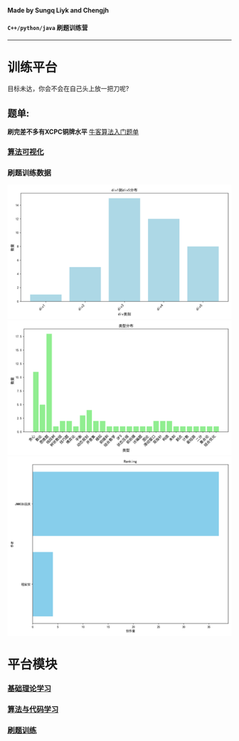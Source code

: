 **Made by Sungq Liyk and Chengjh**

#### `C++/python/java` 刷题训练营
---
# **训练平台**
目标未达，你会不会在自己头上放一把刀呢?
## 题单:
**刷完差不多有XCPC铜牌水平**
[牛客算法入门题单](https://ac.nowcoder.com/discuss/817596)
### [算法可视化](https://www.cs.usfca.edu/~galles/visualization/Algorithms.html)

### 刷题训练数据

![alt text](算法/周赛补题/数据收集脚本/img/div_distribution.png)
![alt text](算法/周赛补题/数据收集脚本/img/type_distribution.png)
![alt text](算法/周赛补题/数据收集脚本/img/author_ranking.png)
# 平台模块
### [基础理论学习](离散数学/README.md)
### [算法与代码学习](算法/README.md)
### [刷题训练](算法/周赛补题/README.md)
